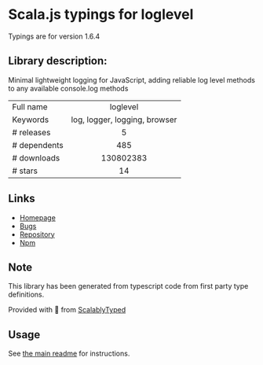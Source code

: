 
# Scala.js typings for loglevel

Typings are for version 1.6.4

## Library description:
Minimal lightweight logging for JavaScript, adding reliable log level methods to any available console.log methods

|                    |                 |
| ------------------ | :-------------: |
| Full name          | loglevel |
| Keywords           | log, logger, logging, browser |
| # releases         | 5 |
| # dependents       | 485 |
| # downloads        | 130802383 |
| # stars            | 14 |

## Links
- [Homepage](https://github.com/pimterry/loglevel)
- [Bugs](https://github.com/pimterry/loglevel/issues)
- [Repository](https://github.com/pimterry/loglevel)
- [Npm](https://www.npmjs.com/package/loglevel)
    


## Note
This library has been generated from typescript code from first party type definitions.

Provided with :purple_heart: from [ScalablyTyped](https://github.com/oyvindberg/ScalablyTyped)

## Usage
See [the main readme](../../readme.md) for instructions.


